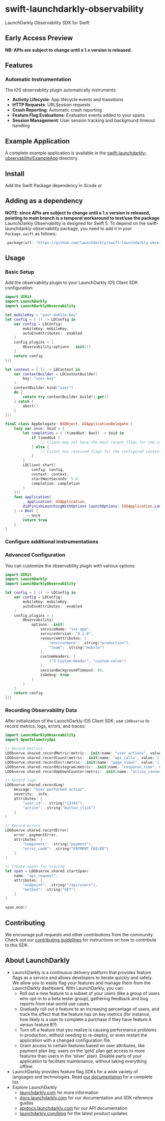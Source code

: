 # swift-launchdarkly-observability
LaunchDarkly Observability SDK for Swift

## Early Access Preview️
**NB: APIs are subject to change until a 1.x version is released.**

## Features

### Automatic Instrumentation

The iOS observability plugin automatically instruments:
- **Activity Lifecycle**: App lifecycle events and transitions
- **HTTP Requests**: URLSession requests
- **Crash Reporting**: Automatic crash reporting
- **Feature Flag Evaluations**: Evaluation events added to your spans.
- **Session Management**: User session tracking and background timeout handling

## Example Application

A complete example application is available in the [swift-launchdarkly-observability/ExampleApp](/ExampleApp) directory.

## Install

Add the Swift Package dependency in Xcode or

## Adding as a dependency

**NOTE: since APIs are subject to change until a 1.x version is released, pointing to main branch is a temporal workaround to test/use the package**
LaunchDarkly Observability is designed for Swift 5. To depend on the swift-launchdarkly-observability package, you need to add it in your `Package.swift` as follows:

```swift
.package(url: "https://github.com/launchdarkly/swift-launchdarkly-observability", branch: "main"),
```

## Usage

### Basic Setup

Add the observability plugin to your LaunchDarkly iOS Client SDK configuration:

```swift
import UIKit
import LaunchDarkly
import LaunchDarklyObservability

let mobileKey = "your-mobile-key"
let config = { () -> LDConfig in
    var config = LDConfig(
        mobileKey: mobileKey,
        autoEnvAttributes: .enabled
    )
    config.plugins = [
        Observability(options: .init())
    ]
    return config
}()

let context = { () -> LDContext in
    var contextBuilder = LDContextBuilder(
        key: "user-key"
    )
    contextBuilder.kind("user")
    do {
        return try contextBuilder.build().get()
    } catch {
        abort()
    }
}()

final class AppDelegate: NSObject, UIApplicationDelegate {
    lazy var once: Void = {
        let completion = { (timedOut: Bool) -> Void in
            if timedOut {
                // Client may not have the most recent flags for the configured context
            } else {
                // Client has received flags for the configured context
            }
        }
        LDClient.start(
            config: config,
            context: context,
            startWaitSeconds: 5.0,
            completion: completion
        )
    }()
    func application(
        _ application: UIApplication,
        didFinishLaunchingWithOptions launchOptions: [UIApplication.LaunchOptionsKey : Any]? = nil
    ) -> Bool {
        _ = once
        return true
    }
}
```

### Configure additional instrumentations


### Advanced Configuration

You can customize the observability plugin with various options:

```swift
import UIKit
import LaunchDarkly
import LaunchDarklyObservability

let config = { () -> LDConfig in
    var config = LDConfig(
        mobileKey: mobileKey,
        autoEnvAttributes: .enabled
    )
    config.plugins = [
        Observability(
            options: .init(
                serviceName: "ios-app",
                serviceVersion: "0.1.0",
                resourceAttributes: [
                    "environment": .string("production"),
                    "team": .string("mobile")
                ],
                customHeaders: [
                    ("X-Custom-Header", "custom-value")
                ],
                sessionBackgroundTimeout: 60,
                isDebug: true
            )
        )
    ]
    return config
}()
```

### Recording Observability Data

After initialization of the LaunchDarkly iOS Client SDK, use `LDObserve` to record metrics, logs, errors, and traces:

```swift
import LaunchDarklyObservability
import OpenTelemetryApi

// Record metrics
LDObserve.shared.recordMetric(metric: .init(name: "user_actions", value: 1.0))
LDObserve.shared.recordCount(metric: .init(name: "api_calls", value: 1.0))
LDObserve.shared.recordIncr(metric: .init(name: "page_views", value: 1.0))
LDObserve.shared.recordHistogram(metric: .init(name: "response_time", value: 150.0))
LDObserve.shared.recordUpDownCounter(metric: .init(name: "active_connections", value: 1.0))

// Record logs
LDObserve.shared.recordLog(
    message: "User performed action",
    severity: .info,
    attributes: [
        "user_id": .string("12345"),
        "action": .string("button_click")
    ]
)

// Record errors
LDObserve.shared.recordError(
    error: paymentError,
    attributes: [
        "component": .string("payment"),
        "error_code": .string("PAYMENT_FAILED")
    ]
)

// Create spans for tracing
let span = LDObserve.shared.startSpan(
    name: "api_request",
    attributes: [
        "endpoint": .string("/api/users"),
        "method": .string("GET")
    ]
)

span.end()
```

## Contributing

We encourage pull requests and other contributions from the community. Check out our [contributing guidelines](../../CONTRIBUTING.md) for instructions on how to contribute to this SDK.

## About LaunchDarkly

* LaunchDarkly is a continuous delivery platform that provides feature flags as a service and allows developers to iterate quickly and safely. We allow you to easily flag your features and manage them from the LaunchDarkly dashboard.  With LaunchDarkly, you can:
    * Roll out a new feature to a subset of your users (like a group of users who opt-in to a beta tester group), gathering feedback and bug reports from real-world use cases.
    * Gradually roll out a feature to an increasing percentage of users, and track the effect that the feature has on key metrics (for instance, how likely is a user to complete a purchase if they have feature A versus feature B?).
    * Turn off a feature that you realize is causing performance problems in production, without needing to re-deploy, or even restart the application with a changed configuration file.
    * Grant access to certain features based on user attributes, like payment plan (eg: users on the ‘gold’ plan get access to more features than users in the ‘silver’ plan). Disable parts of your application to facilitate maintenance, without taking everything offline.
* LaunchDarkly provides feature flag SDKs for a wide variety of languages and technologies. Read [our documentation](https://docs.launchdarkly.com/sdk) for a complete list.
* Explore LaunchDarkly
    * [launchdarkly.com](https://www.launchdarkly.com/ "LaunchDarkly Main Website") for more information
    * [docs.launchdarkly.com](https://docs.launchdarkly.com/  "LaunchDarkly Documentation") for our documentation and SDK reference guides
    * [apidocs.launchdarkly.com](https://apidocs.launchdarkly.com/  "LaunchDarkly API Documentation") for our API documentation
    * [launchdarkly.com/blog](https://launchdarkly.com/blog/  "LaunchDarkly Blog Documentation") for the latest product updates

